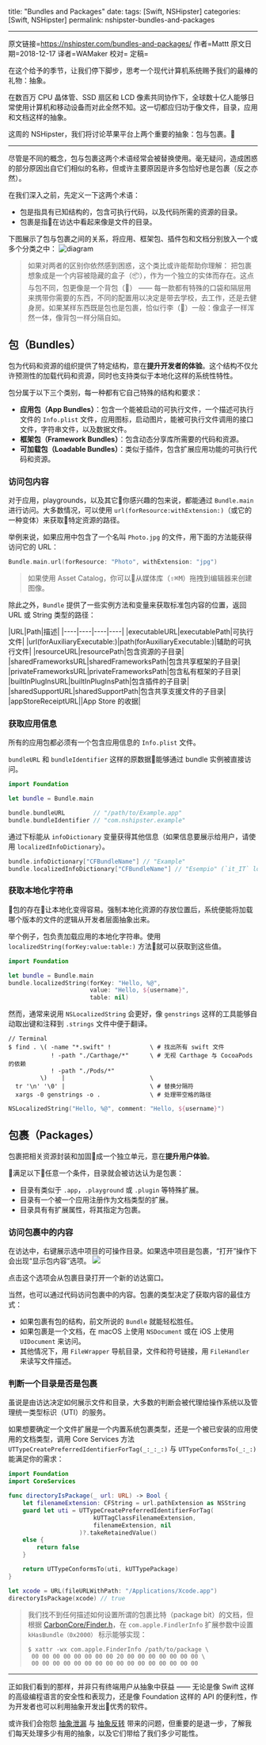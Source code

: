 title: "Bundles and Packages"
date: 
tags:  [Swift, NSHipster]
categories: [Swift, NSHipster]
permalink: nshipster-bundles-and-packages

---

原文链接=https://nshipster.com/bundles-and-packages/
作者=Mattt
原文日期=2018-12-17
译者=WAMaker
校对=
定稿=

在这个给予的季节，让我们停下脚步，思考一个现代计算机系统赐予我们的最棒的礼物：抽象。

在数百万 CPU 晶体管、SSD 扇区和 LCD 像素共同协作下，全球数十亿人能够日常使用计算机和移动设备而对此全然不知。这一切都应归功于像文件，目录，应用和文档这样的抽象。

这周的 NSHipster，我们将讨论苹果平台上两个重要的抽象：包与包裹。🎁

---

尽管是不同的概念，包与包裹这两个术语经常会被替换使用。毫无疑问，造成困惑的部分原因出自它们相似的名称，但或许主要原因是许多包恰好也是包裹（反之亦然）。

在我们深入之前，先定义一下这两个术语：
* 包是指具有已知结构的，包含可执行代码，以及代码所需的资源的目录。
* 包裹是指在访达中看起来像是文件的目录。

下图展示了包与包裹之间的关系，将应用、框架包、插件包和文档分别放入一个或多个分类之中：
![diagram](https://nshipster.com/assets/packages-and-bundles-diagram-a604d818c7decc7430fffc8642f0743728d2f6be4dfae15b274a599655cd3e40.svg)

> 如果对两者的区别你依然感到困惑，这个类比或许能帮助你理解：
> 把包裹想象成是一个内容被隐藏的盒子（📦），作为一个独立的实体而存在。这点与包不同，包更像是一个背包（🎒） —— 每一款都有特殊的口袋和隔层用来携带你需要的东西，不同的配置用以决定是带去学校，去工作，还是去健身房。如果某样东西既是包也是包裹，恰似行李（🧳）一般：像盒子一样浑然一体，像背包一样分隔自如。

## 包（Bundles）
包为代码和资源的组织提供了特定结构，意在**提升开发者的体验**。这个结构不仅允许预测性的加载代码和资源，同时也支持类似于本地化这样的系统性特性。

包分属于以下三个类别，每一种都有它自己特殊的结构和要求：
- **应用包（App Bundles）**：包含一个能被启动的可执行文件，一个描述可执行文件的 `Info.plist` 文件，应用图标，启动图片，能被可执行文件调用的接口文件，字符串文件，以及数据文件。
- **框架包（Framework Bundles）**：包含动态分享库所需要的代码和资源。
- **可加载包（Loadable Bundles）**：类似于插件，包含扩展应用功能的可执行代码和资源。

### 访问包内容
对于应用，playgrounds，以及其它你感兴趣的包来说，都能通过 `Bundle.main` 进行访问。大多数情况，可以使用 `url(forResource:withExtension:)`（或它的一种变体）来获取特定资源的路径。

举例来说，如果应用中包含了一个名叫 `Photo.jpg` 的文件，用下面的方法能获得访问它的 URL：
```swift
Bundle.main.url(forResource: "Photo", withExtension: "jpg")
```

> 如果使用 Asset Catalog，你可以从媒体库（<kbd>⇧</kbd><kbd>⌘</kbd><kbd>M</kbd>）拖拽到编辑器来创建图像。

除此之外，`Bundle` 提供了一些实例方法和变量来获取标准包内容的位置，返回 URL 或 String 类型的路径：

|URL|Path|描述|
|----|----|----|----|
|executableURL|executablePath|可执行文件|
|url(forAuxiliaryExecutable:)|path(forAuxiliaryExecutable:)|辅助的可执行文件|
|resourceURL|resourcePath|包含资源的子目录|
|sharedFrameworksURL|sharedFrameworksPath|包含共享框架的子目录|
|privateFrameworksURL|privateFrameworksPath|包含私有框架的子目录|
|builtInPlugInsURL|builtInPlugInsPath|包含插件的子目录|
|sharedSupportURL|sharedSupportPath|包含共享支援文件的子目录|
|appStoreReceiptURL||App Store 的收据|

### 获取应用信息
所有的应用包都必须有一个包含应用信息的 `Info.plist` 文件。

`bundleURL` 和 `bundleIdentifier` 这样的原数据能够通过 bundle 实例被直接访问。
```swift
import Foundation

let bundle = Bundle.main

bundle.bundleURL        // "/path/to/Example.app"
bundle.bundleIdentifier // "com.nshipster.example"
```

通过下标能从 `infoDictionary` 变量获得其他信息（如果信息要展示给用户，请使用 `localizedInfoDictionary`）。
```swift
bundle.infoDictionary["CFBundleName"] // "Example"
bundle.localizedInfoDictionary["CFBundleName"] // "Esempio" (`it_IT` locale)
```

### 获取本地化字符串
包的存在让本地化变得容易。强制本地化资源的存放位置后，系统便能将加载哪个版本的文件的逻辑从开发者层面抽象出来。

举个例子，包负责加载应用的本地化字符串。使用 `localizedString(forKey:value:table:)` 方法就可以获取到这些值。
```swift
import Foundation

let bundle = Bundle.main
bundle.localizedString(forKey: "Hello, %@",
                       value: "Hello, ${username}",
                       table: nil)
```


然而，通常来说用 `NSLocalizedString` 会更好，像 `genstrings` 这样的工具能够自动取出键和注释到 `.strings` 文件中便于翻译。
```
// Terminal
$ find . \( -name "*.swift" !           \ # 找出所有 swift 文件
            ! -path "./Carthage/*"      \ # 无视 Carthage 与 CocoaPods 的依赖
            ! -path "./Pods/*"
         \)    |                        \
  tr '\n' '\0' |                        \ # 替换分隔符
  xargs -0 genstrings -o .              \ # 处理带空格的路径
```
```swift
NSLocalizedString("Hello, %@", comment: "Hello, ${username}")
```

## 包裹（Packages）
包裹把相关资源封装和加固成一个独立单元，意在**提升用户体验**。

满足以下任意一个条件，目录就会被访达认为是包裹：
- 目录有类似于 `.app`，`.playground` 或 `.plugin` 等特殊扩展。
- 目录有一个被一个应用注册作为文档类型的扩展。
- 目录具有有扩展属性，将其指定为包裹。

### 访问包裹中的内容
在访达中，右键展示选中项目的可操作目录。如果选中项目是包裹，“打开”操作下会出现“显示包内容”选项。
![](https://nshipster.com/assets/show-package-contents-c7cc72f58a573cb2fbe349e6f76a4ef29d14fbada3cd9b8376fc37979da16bf3.png)

点击这个选项会从包裹目录打开一个新的访达窗口。

当然，也可以通过代码访问包裹中的内容。包裹的类型决定了获取内容的最佳方式：
- 如果包裹有包的结构，前文所说的 `Bundle` 就能轻松胜任。
- 如果包裹是一个文档，在 macOS 上使用 `NSDocument` 或在 iOS 上使用 `UIDocument` 来访问。
- 其他情况下，用 `FileWrapper` 导航目录，文件和符号链接，用 `FileHandler` 来读写文件描述。

### 判断一个目录是否是包裹
虽说是由访达决定如何展示文件和目录，大多数的判断会被代理给操作系统以及管理统一类型标识（UTI）的服务。

如果想要确定一个文件扩展是一个内置系统包裹类型，还是一个被已安装的应用使用的文档类型，调用 Core Services 方法 `UTTypeCreatePreferredIdentifierForTag(_:_:_:)` 与 `UTTypeConformsTo(_:_:)` 能满足你的需求：
```swift
import Foundation
import CoreServices

func directoryIsPackage(_ url: URL) -> Bool {
    let filenameExtension: CFString = url.pathExtension as NSString
    guard let uti = UTTypeCreatePreferredIdentifierForTag(
                        kUTTagClassFilenameExtension,
                        filenameExtension, nil
                    )?.takeRetainedValue()
    else {
        return false
    }

    return UTTypeConformsTo(uti, kUTTypePackage)
}

let xcode = URL(fileURLWithPath: "/Applications/Xcode.app")
directoryIsPackage(xcode) // true
```

> 我们找不到任何描述如何设置所谓的包裹比特（package bit）的文档，但根据 [CarbonCore/Finder.h](https://opensource.apple.com/source/CarbonHeaders/CarbonHeaders-8A428/Finder.h)，在 `com.apple.FindlerInfo` 扩展参数中设置 `kHasBundle（0x2000）` 标示能够实现：
> ```
> $ xattr -wx com.apple.FinderInfo /path/to/package \
>  00 00 00 00 00 00 00 00 20 00 00 00 00 00 00 00 \
>  00 00 00 00 00 00 00 00 00 00 00 00 00 00 00 00
> ```

---

正如我们看到的那样，并非只有终端用户从抽象中获益 —— 无论是像 Swift 这样的高级编程语言的安全性和表现力，还是像 Foundation 这样的 API 的便利性，作为开发者也可以利用抽象开发出优秀的软件。

或许我们会抱怨 [抽象泄漏](https://en.wikipedia.org/wiki/Leaky_abstraction) 与 [抽象反转](https://en.wikipedia.org/wiki/Abstraction_inversion) 带来的问题，但重要的是退一步，了解我们每天处理多少有用的抽象，以及它们带给了我们多少可能性。